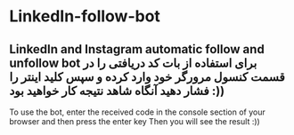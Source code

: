 # LinkedIn-follow-bot
LinkedIn and Instagram automatic follow and unfollow bot
برای استفاده از بات  کد دریافتی را در قسمت کنسول مرورگر خود وارد کرده و سپس کلید اینتر را فشار دهید
آنگاه شاهد نتیجه کار خواهید بود :))
------------------------------------------------
To use the bot, enter the received code in the console section of your browser and then press the enter key
Then you will see the result :))
